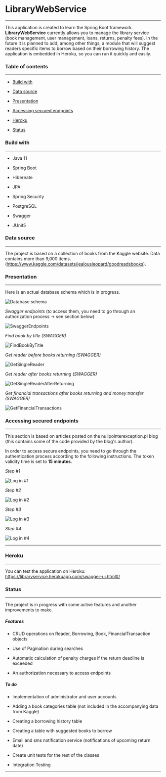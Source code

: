 # LibraryWebService
---
This application is created to learn the Spring Boot framework.
__LibraryWebService__ currently allows you to manage the library service (book management, user management, loans, returns, penalty fees).
In the future it is planned to add, among other things, a module that will suggest readers specific items to borrow based on their borrowing history.
The application is embedded in Heroku, so you can run it quickly and easily.

### Table of contents

---

* [Build with](#build-with)

* [Data source](#data-source)

* [Presentation](#presentation)

* [Accessing secured endpoints](#accessing-secured-endpoints)

* [Heroku](#heroku)

* [Status](#status)

### Build with
---
* Java 11

* Spring Boot

* Hibernate

* JPA

* Spring Security

* PostgreSQL

* Swagger

* JUnit5

### Data source
---
The project is based on a collection of books from the Kaggle website. Data contains more than 9,000 items.
(https://www.kaggle.com/datasets/jealousleopard/goodreadsbooks).

### Presentation
---
Here is an actual database schema which is in progress.

![Database schema](https://github.com/swietlik23/LibraryWebService/blob/main/picturesToReadeMe/dbschema.PNG)

_Swagger endpoints_ (to access them, you need to go through an authorization process -> see section below)

![SwaggerEndpoints](https://github.com/swietlik23/LibraryWebService/blob/main/picturesToReadeMe/swagger_endpoints.PNG)

_Find book by title (SWAGGER)_

![FindBookByTitle](https://github.com/swietlik23/LibraryWebService/blob/main/picturesToReadeMe/getBookByTitle.PNG)

_Get reader before books returning (SWAGGER)_

![GetSingleReader](https://github.com/swietlik23/LibraryWebService/blob/main/picturesToReadeMe/getSingleReader.PNG)

_Get reader after books returning (SWAGGER)_

![GetSingleReaderAfterReturning](https://github.com/swietlik23/LibraryWebService/blob/main/picturesToReadeMe/getSingleReaderAfterReturns.PNG)

_Get financial transactions after books returning and money transfer (SWAGGER)_

![GetFinancialTransactions](https://github.com/swietlik23/LibraryWebService/blob/main/picturesToReadeMe/getReaderFinancialTransactionsAfterReturning.PNG)

### Accessing secured endpoints
---
This section is based on articles posted on the nullpointerexception.pl blog (this contains some of the code provided by the blog's author).

In order to access secure endpoints, you need to go through the authentication process according to the following instructions.
The token validity time is set to __15 minutes__.

_Step #1_

![Log in #1](https://github.com/swietlik23/LibraryWebService/blob/main/picturesToReadeMe/login1.png)

_Step #2_

![Log in #2](https://github.com/swietlik23/LibraryWebService/blob/main/picturesToReadeMe/login2.png)

_Step #3_

![Log in #3](https://github.com/swietlik23/LibraryWebService/blob/main/picturesToReadeMe/login3.png)

_Step #4_

![Log in #4](https://github.com/swietlik23/LibraryWebService/blob/main/picturesToReadeMe/login4.png)

---
### Heroku
---
You can test the application on Heroku: https://libraryservice.herokuapp.com/swagger-ui.html#/

### Status
---
The project is in progress with some active features and another improvements to make.

##### _Features_

* CRUD operations on Reader, Borrowing, Book, FinancialTransaction objects

* Use of Pagination during searches

* Automatic calculation of penalty charges if the return deadline is exceeded

* An authorization necessary to access endpoints

##### _To do_

* Implementation of administrator and user accounts

* Adding a book categories table (not included in the accompanying data from Kaggle)

* Creating a borrowing history table

* Creating a table with suggested books to borrow

* Email and sms notification service (notifications of upcoming return date)

* Create unit tests for the rest of the classes

* Integration Testing

---
